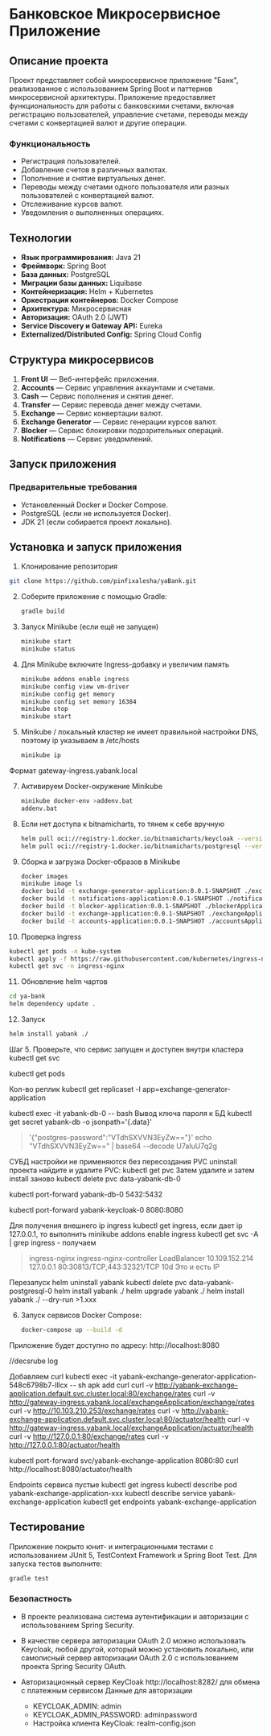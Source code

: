 # Банковское Микросервисное Приложение

## Описание проекта

Проект представляет собой микросервисное приложение "Банк", реализованное с использованием Spring Boot и паттернов микросервисной архитектуры. Приложение предоставляет функциональность для работы с банковскими счетами, включая регистрацию пользователей, управление счетами, переводы между счетами с конвертацией валют и другие операции.

### Функциональность
- Регистрация пользователей.
- Добавление счетов в различных валютах.
- Пополнение и снятие виртуальных денег.
- Переводы между счетами одного пользователя или разных пользователей с конвертацией валют.
- Отслеживание курсов валют.
- Уведомления о выполненных операциях.

## Технологии

- **Язык программирования:** Java 21
- **Фреймворк:** Spring Boot
- **База данных:** PostgreSQL
- **Миграции базы данных:** Liquibase
- **Контейнеризация:** Helm + Kubernetes
- **Оркестрация контейнеров:** Docker Compose
- **Архитектура:** Микросервисная
- **Авторизация:** OAuth 2.0 (JWT)
- **Service Discovery и Gateway API:** Eureka
- **Externalized/Distributed Config:** Spring Cloud Config

## Структура микросервисов

1. **Front UI** — Веб-интерфейс приложения.
2. **Accounts** — Сервис управления аккаунтами и счетами.
3. **Cash** — Сервис пополнения и снятия денег.
4. **Transfer** — Сервис перевода денег между счетами.
5. **Exchange** — Сервис конвертации валют.
6. **Exchange Generator** — Сервис генерации курсов валют.
7. **Blocker** — Сервис блокировки подозрительных операций.
8. **Notifications** — Сервис уведомлений.

## Запуск приложения

### Предварительные требования
- Установленный Docker и Docker Compose.
- PostgreSQL (если не используется Docker).
- JDK 21 (если собирается проект локально).

## Установка и запуск приложения

1. Клонирование репозитория

```bash
git clone https://github.com/pinfixalesha/yaBank.git 
```

2. Соберите приложение с помощью Gradle:
   ```bash
   gradle build
   ```
4. Запуск Minikube (если ещё не запущен)
   ```bash
   minikube start
   minikube status
   ```
5. Для Minikube включите Ingress-добавку и увеличим память
   ```bash
   minikube addons enable ingress
   minikube config view vm-driver
   minikube config get memory
   minikube config set memory 16384
   minikube stop
   minikube start
   ```
6. Minikube / локальный кластер не имеет правильной настройки DNS, поэтому ip указываем в /etc/hosts  
   ```bash
   minikube ip
   ```
Формат
<minikube-ip> gateway-ingress.yabank.local

7. Активируем Docker-окружение Minikube
   ```bash
   minikube docker-env >addenv.bat
   addenv.bat
   ```
8. Если нет доступа к bitnamicharts, то тянем к себе вручную
   ```bash
   helm pull oci://registry-1.docker.io/bitnamicharts/keycloak --version 24.7.3
   helm pull oci://registry-1.docker.io/bitnamicharts/postgresql --version 14.2.3
   ```
9. Сборка и загрузка Docker-образов в Minikube
   ```bash
   docker images
   minikube image ls   
   docker build -t exchange-generator-application:0.0.1-SNAPSHOT ./exchangeGeneratorApplication
   docker build -t notifications-application:0.0.1-SNAPSHOT ./notificationsApplication
   docker build -t blocker-application:0.0.1-SNAPSHOT ./blockerApplication
   docker build -t exchange-application:0.0.1-SNAPSHOT ./exchangeApplication
   docker build -t accounts-application:0.0.1-SNAPSHOT ./accountsApplication
   ```

10. Проверка ingress
   ```bash
   kubectl get pods -n kube-system
   kubectl apply -f https://raw.githubusercontent.com/kubernetes/ingress-nginx/controller-v1.10.1/deploy/static/provider/cloud/deploy.yaml
   kubectl get svc -n ingress-nginx
   ```
11. Обновление helm чартов
   ```bash
   cd ya-bank
   helm dependency update .
   ```
12. Запуск
   ```bash
   helm install yabank ./
   ```


Шаг 5. Проверьте, что сервис запущен и доступен внутри кластера
kubectl get svc


kubectl get pods

Кол-во реплик
kubectl get replicaset -l app=exchange-generator-application

kubectl exec -it yabank-db-0 -- bash
Вывод ключа пароля к БД
kubectl get secret yabank-db -o jsonpath='{.data}'
>'{"postgres-password":"VTdhSXVVN3EyZw=="}'
>echo "VTdhSXVVN3EyZw==" | base64 --decode
U7aIuU7q2g

СУБД настройки не применяются без пересоздания PVC
uninstall проекта найдите и удалите PVC:
kubectl get pvc
Затем удалите и затем install заново
kubectl delete pvc data-yabank-db-0

kubectl port-forward yabank-db-0 5432:5432

kubectl port-forward yabank-keycloak-0 8080:8080

Для получения внешнего ip ingress
kubectl get ingress, если дает ip 127.0.0.1, то выполнить minikube addons enable ingress
kubectl get svc -A | grep ingress - получаем    
>ingress-nginx   ingress-nginx-controller             LoadBalancer   10.109.152.214   127.0.0.1     80:30813/TCP,443:32321/TCP   10d
Это и есть IP

Перезапуск
helm uninstall yabank
kubectl delete pvc data-yabank-postgresql-0
helm install yabank ./
helm upgrade yabank ./
helm install yabank ./ --dry-run >1.xxx

6. Запуск сервисов Docker Compose:
   ```bash
   docker-compose up --build -d
   ```
Приложение будет доступно по адресу: http://localhost:8080


//decsrube log

Добавляем curl
kubectl exec -it yabank-exchange-generator-application-548c6798b7-lllcx -- sh
apk add curl
curl -v http://yabank-exchange-application.default.svc.cluster.local:80/exchange/rates
curl -v http://gateway-ingress.yabank.local/exchangeApplication/exchange/rates
curl -v http://10.103.210.253/exchange/rates
curl -v http://yabank-exchange-application.default.svc.cluster.local:80/actuator/health
curl -v http://gateway-ingress.yabank.local/exchangeApplication/actuator/health
curl -v http://127.0.0.1:80/exchange/rates
curl -v http://127.0.0.1:80/actuator/health

kubectl port-forward svc/yabank-exchange-application 8080:80
curl http://localhost:8080/actuator/health

Endpoints сервиса пустые
kubectl get ingress
kubectl describe pod yabank-exchange-application-xxx
kubectl describe service yabank-exchange-application
kubectl get endpoints yabank-exchange-application

## Тестирование

Приложение покрыто юнит- и интеграционными тестами с использованием JUnit 5, TestContext Framework и Spring Boot Test. Для запуска тестов выполните:

   ```bash
   gradle test
   ```

### Безопастность

- В проекте реализована система аутентификации и авторизации с использованием Spring Security.
- В качестве сервера авторизации OAuth 2.0 можно использовать Keycloak, любой другой, который можно установить локально, или самописный сервер авторизации OAuth 2.0 с использованием проекта Spring Security OAuth.

- Авторизационный сервер KeyCloak http://localhost:8282/ для обмена с платежным сервисом
  Данные для авторизации
   - KEYCLOAK_ADMIN: admin
   - KEYCLOAK_ADMIN_PASSWORD: adminpassword
   - Настройка клиента KeyCloak: realm-config.json

